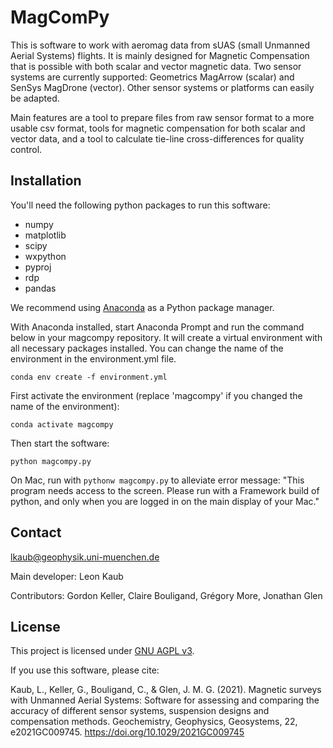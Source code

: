 # MagComPy

This is software to work with aeromag data from sUAS (small Unmanned Aerial Systems) flights. It is mainly designed for Magnetic Compensation that is possible with both scalar and vector magnetic data. Two sensor systems are currently supported: Geometrics MagArrow (scalar) and SenSys MagDrone (vector). Other sensor systems or platforms can easily be adapted.

Main features are a tool to prepare files from raw sensor format to a more usable csv format, tools for magnetic compensation for both scalar and vector data, and a tool to calculate tie-line cross-differences for quality control.

## Installation

You'll need the following python packages to run this software:

- numpy
- matplotlib
- scipy
- wxpython
- pyproj
- rdp
- pandas

We recommend using [Anaconda](https://docs.conda.io/projects/conda/en/latest/) as a Python package manager.

With Anaconda installed, start Anaconda Prompt and run the command below in your magcompy repository. It will create a virtual environment with all necessary packages installed. You can change the name of the environment in the environment.yml file.

`conda env create -f environment.yml`

First activate the environment (replace 'magcompy' if you changed the name of the environment):

`conda activate magcompy`

Then start the software:

`python magcompy.py`

On Mac, run with `pythonw magcompy.py` to alleviate error message:
"This program needs access to the screen. Please run with a Framework build of python, and only when you are logged in on the main display of your Mac."

## Contact

lkaub@geophysik.uni-muenchen.de

Main developer: Leon Kaub

Contributors: Gordon Keller, Claire Bouligand, Grégory More, Jonathan Glen

## License

This project is licensed under [GNU AGPL v3](https://www.gnu.org/licenses/agpl-3.0.en.html). 

If you use this software, please cite:

Kaub, L., Keller, G., Bouligand, C., & Glen, J. M. G. (2021). Magnetic surveys with Unmanned Aerial Systems: Software for assessing and comparing the accuracy of different sensor systems, suspension designs and compensation methods. Geochemistry, Geophysics, Geosystems, 22, e2021GC009745. https://doi.org/10.1029/2021GC009745 
